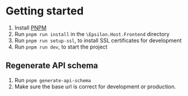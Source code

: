 # Getting started

1. Install [PNPM](https://pnpm.io/)
1. Run `pnpm run install` in the `\Epsilon.Host.Frontend` directory
1. Run `pnpm run setup-ssl`, to install SSL certificates for development
1. Run `pnpm run dev`, to start the project

## Regenerate API schema

1. Run `pnpm generate-api-schema`
2. Make sure the base url is correct for development or production.
